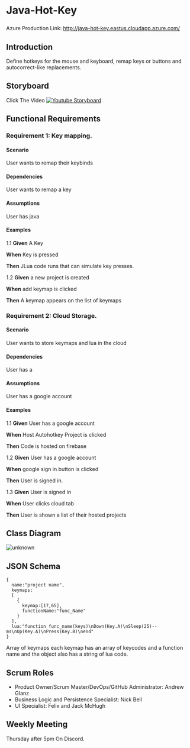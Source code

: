 # Java-Hot-Key
###
Azure Production Link: http://java-hot-key.eastus.cloudapp.azure.com/
## Introduction 
Define hotkeys for the mouse and keyboard, remap keys or buttons and autocorrect-like replacements.
## Storyboard
Click The Video 
[![Youtube Storyboard](http://img.youtube.com/vi/3buRxCkH9-M/0.jpg)](https://www.youtube.com/watch?v=3buRxCkH9-M "Video Title")
## Functional Requirements
### Requirement 1: Key mapping.
#### Scenario

User wants to remap their keybinds

#### Dependencies

User wants to remap a key

#### Assumptions

User has java

#### Examples
1.1
**Given** A Key

**When** Key is pressed

**Then** JLua code runs that can simulate key presses.

1.2
**Given** a new project is created

**When** add keymap is clicked

**Then** A keymap appears on the list of keymaps

### Requirement 2: Cloud Storage.
#### Scenario

User wants to store keymaps and lua in the cloud

#### Dependencies

User has a 

#### Assumptions

User has a google account

#### Examples
1.1
**Given** User has a google account

**When** Host Autohotkey Project is clicked

**Then** Code is hosted on firebase

1.2
**Given** User has a google account

**When** google sign in button is clicked

**Then** User is signed in.

1.3
**Given** User is signed in

**When** User clicks cloud tab

**Then** User is shown a list of their hosted projects

## Class Diagram
![unknown](https://user-images.githubusercontent.com/23407049/189464102-989f8f35-289c-420c-b305-948043375cd0.png)

## JSON Schema
```
{
  name:"project name",  
  keymaps:
  [
    {
      keymap:[17,65],
      functionName:"func_Name"
    }
  ],
  lua:"function func_name(keys)\nDown(Key.A)\nSleep(25)--ms\nUp(Key.A)\nPress(Key.B)\nend"
}
```
Array of keymaps each keymap has an array of keycodes and a function name
and the object also has a string of lua code.
## Scrum Roles
- Product Owner/Scrum Master/DevOps/GitHub Administrator: Andrew Glanz
- Business Logic and Persistence Specialist: Nick Bell
- UI Specialist: Felix and Jack McHugh 

## Weekly Meeting

Thursday after 5pm On Discord.

